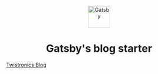 
<p align="center">
  <a href="https://www.gatsbyjs.com">
    <img alt="Gatsby" src="https://camo.githubusercontent.com/c82d5dbe0efc4f71771b4c656fd96b91d6103a8d/68747470733a2f2f7777772e6761747362796a732e636f6d2f4761747362792d4d6f6e6f6772616d2e737667" width="60" />
  </a>
</p>
<h1 align="center">
  Gatsby's blog starter
</h1>


[Twistronics Blog](https://twistronics.github.io/)


